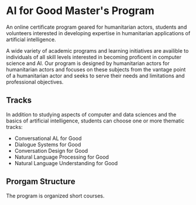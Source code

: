 # AI for Good Master's Program

An online certificate program geared for humanitarian actors, students and volunteers interested in developing expertise in humanitarian applications of artificial intelligence.

A wide variety of academic programs and learning initiatives are availible to individuals of all skill levels interested in becoming proficent in computer science and AI. Our program is designed by humanitarian actors for humanitarian actors and focuses on these subjects from the vantage point of a humanitarian actor and seeks to serve their needs and limitations and professional objectives.

## Tracks

In addition to studying aspects of computer and data sciences and the basics of artificial intelligence, students can choose one or more thematic tracks:

* Conversational AL for Good
* Dialogue Systems for Good
* Conversation Design for Good
* Natural Language Processing for Good
* Natural Language Understanding for Good

## Prorgam Structure

The program is organized short courses.
